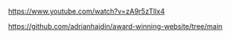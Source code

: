 

https://www.youtube.com/watch?v=zA9r5zTllx4

https://github.com/adrianhajdin/award-winning-website/tree/main
